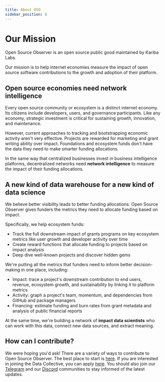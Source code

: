 ```yaml
---
title: About OSO
sidebar_position: 6
---
```


# Our Mission

Open Source Observer is an open source public good maintained by Kariba Labs.

Our mission is to help internet economies measure the impact of open source software contributions to the growth and adoption of their platform.

## Open source economies need network intelligence

Every open source community or ecosystem is a distinct internet economy. Its citizens include developers, users, and governance participants. Like any economy, strategic investment is critical for sustaining growth, innovation, and maintenance.

However, current approaches to tracking and bootstrapping economic activity aren't very effective. Projects are rewarded for marketing and grant writing ability over impact. Foundations and ecosystem funds don't have the data they need to make smarter funding allocations.

In the same way that centralized businesses invest in business intelligence platforms, decentralized networks need **network intelligence** to measure the impact of their funding allocations.

## A new kind of data warehouse for a new kind of data science

We believe better visibility leads to better funding allocations. Open Source Observer gives funders the metrics they need to allocate funding based on impact.

Specifically, we help ecosystem funds:

- Track the full downstream impact of grants programs on key ecosystem metrics like user growth and developer activity over time
- Create reward functions that allocate funding to projects based on impact analysis
- Deep dive well-known projects and discover hidden gems

We're putting all the metrics that funders need to inform better decision-making in one place, including:

- Impact: trace a project's downstream contribution to end users, revenue, ecosystem growth, and sustainability by linking it to platform metrics
- Activity: graph a project's team, momentum, and dependencies from GitHub and package managers
- Financing: estimate funding and burn rates from grant metadata and analysis of public financial reports

At the same time, we're building a network of **impact data scientists** who can work with this data, connect new data sources, and extract meaning.

## How can I contribute?

We were hoping you'd ask! There are a variety of ways to contribute to Open Source Observer. The best place to start is [here](./contribute). If you are interested in joining the Data Collective, you can apply [here](https://www.kariba.network). You should also join our [Telegram](https://t.me/opensourceobserver) and our [Discord](https://www.opensource.observer/discord) communities to stay informed of the latest updates.
